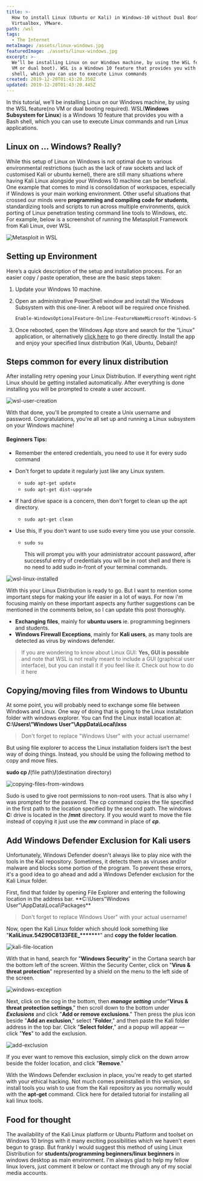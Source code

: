```yaml
---
title: >-
  How to install Linux (Ubuntu or Kali) in Windows-10 without Dual Boot,
  Virtualbox, VMware.
path: /wsl
tags:
  - The Internet
metaImage: /assets/linux-windows.jpg
featuredImage: ./assets/linux-windows.jpg
excerpt: >-
  We’ll be installing Linux on our Windows machine, by using the WSL feature(no
  VM or dual boot). WSL is a Windows 10 feature that provides you with a Bash
  shell, which you can use to execute Linux commands
created: 2019-12-20T01:43:20.350Z
updated: 2019-12-20T01:43:20.445Z
---
```

In this tutorial, we’ll be installing Linux on our Windows machine, by using the WSL feature(no VM or dual booting required). WSL(**Windows Subsystem for Linux**) is a Windows 10 feature that provides you with a Bash shell, which you can use to execute Linux commands and run Linux applications.

## Linux on ... Windows? Really?

While this setup of Linux on Windows is not optimal due to various environmental restrictions (such as the lack of raw sockets and lack of customised Kali or ubuntu kernel), there are still many situations where having Kali Linux alongside your Windows 10 machine can be beneficial. One example that comes to mind is consolidation of workspaces, especially if Windows is your main working environment. Other useful situations that crossed our minds were **programming and compiling code for students**, standardizing tools and scripts to run across multiple environments, quick porting of Linux penetration testing command line tools to Windows, etc. For example, below is a screenshot of running the Metasploit Framework from Kali Linux, over WSL

![Metasploit in WSL](/assets/kali-linux-wsl.png "msf terminal in WSL")

## Setting up Environment

Here’s a quick description of the setup and installation process. For an easier copy / paste operation, these are the basic steps taken:

1. Update your Windows 10 machine. 
2. Open an administrative PowerShell window and install the Windows Subsystem with this one-liner. A reboot will be required once finished.

   ````markdown
   Enable-WindowsOptionalFeature-Online-FeatureNameMicrosoft-Windows-Subsystem-Linux```
   ````
3. Once rebooted, open the Windows App store and search for the “Linux” application, or alternatively [click here](https://www.microsoft.com/en-us/search?q=linux) to go there directly. Install the app and enjoy your specified linux distribution (Kali, Ubuntu, Debain)!

## Steps common for every linux distribution

After installing retry opening your Linux Distribution. If everything went right Linux should be getting installed automatically. After everything is done installing you will be prompted to create a user account. 

![wsl-user-creation](/assets/wsl-ubuntu-on-windows-user-creation.png "wsl user creation")

With that done, you'll be prompted to create a Unix username and password. Congratulations, you're all set up and running a Linux subsystem on your Windows machine! 

#### Beginners Tips:

* Remember the entered credentials, you need to use it for every sudo command
* Don't forget to update it regularly just like any Linux system.

  * `sudo apt-get update`
  * `sudo apt-get dist-upgrade`
* If hard drive space is a concern, then don't forget to clean up the apt directory.

  * `sudo apt-get clean`
* Use this, If you don't want to use sudo every time you use your console.

  * `sudo su`

    This will prompt you with your administrator account password, after successful entry of credentials you will be in root shell and there is no need to add sudo in-front of  your terminal commands.

![wsl-linux-installed](/assets/wsl-ubuntu-on-windows-installed.png "wsl, ubuntu in windows")

With this your Linux Distribution is ready to go. But I want to mention some important steps for making your life easier in a lot of ways. For now i'm focusing mainly on these important aspects any further suggestions can be mentioned in the comments below, so I can update this post thoroughly.

* **Exchanging files**, mainly for **ubuntu users** ie. programming beginners and students.
* **Windows Firewall Exceptions**, mainly for **Kali users**, as many tools are detected as virus by windows defender.

> If you are wondering to know about Linux GUI: **Yes, GUI is possible** and note that WSL is not really meant to include a GUI (graphical user interface), but you can install it if you feel like it. Check out how to do it here

## Copying/moving files from Windows to Ubuntu

At some point, you will probably need to exchange some file between Windows and Linux. One way of doing that is going to the Linux installation folder with windows explorer. You can find the Linux install location at: **C:\Users\”Windows User”\AppData\Local\lxss**

>  Don't forget to replace "Windows User" with your actual username!

But using file explorer to access the Linux installation folders isn’t the best way of doing things. Instead, you should be using the following method to copy and move files.

**sudo cp /**(file path)**/**(destination directory)

![copying-files-from-windows](/assets/wsl-ubuntu-on-windows-copy-file.png "copying or moving files from windows to ubuntu")

Sudo is used to give root permissions to non-root users. That is also why I was prompted for the password. The cp command copies the file specified in the first path to the location specified by the second path. The windows **C:** drive is located in the **/mnt** directory. If you would want to move the file instead of copying it just use the ***mv*** command in place of ***cp***.

## Add Windows Defender Exclusion for Kali users

Unfortunately, Windows Defender doesn't always like to play nice with the tools in the Kali repository. Sometimes, it detects them as viruses and/or malware and blocks some portion of the program. To prevent these errors, it's a good idea to go ahead and add a Windows Defender exclusion for the Kali Linux folder.

First, find that folder by opening File Explorer and entering the following location in the address bar. \*\*C:\Users"Windows User"\AppData\Local\Packages\*\*

> Don't forget to replace Windows User" with your actual username!

Now, open the Kali Linux folder which should look something like "**KaliLinux.54290C8133FEE_\*\*\*\*\*\****" and **copy the folder location**.

![kali-file-location](/assets/kali-file-location.png "kali file location in windows")

With that in hand, search for "**Windows Security**" in the Cortana search bar the bottom left of the screen. Within the Security Center, click on "**Virus & threat protection**" represented by a shield on the menu to the left side of the screen.

![windows-exception](/assets/windows-exception.png "windows exception in firewall")

Next, click on the cog in the bottom, then ***manage setting*** under"**Virus & threat protection settings**," then scroll down to the bottom under ***Exclusions*** and click "**Add or remove exclusions**." Then press the plus icon beside "**Add an exclusion**," select "**Folder**," and then paste the Kali folder address in the top bar. Click "**Select folder**," and a popup will appear — click "**Yes**" to add the exclusion.

![add-exclusion](/assets/add-exclusion.png "adding exclusion in windows security")

If you ever want to remove this exclusion, simply click on the down arrow beside the folder location, and click "**Remove**."

With the Windows Defender exclusion in place, you're ready to get started with your ethical hacking. Not much comes preinstalled in this version, so install tools you wish to use from the Kali repository as you normally would with the **apt-get** command. Click here for detailed tutorial for installing all kali linux tools.

## Food for thought

The availability of the Kali Linux platform or Ubuntu Platform and toolset on Windows 10 brings with it many exciting possibilities which we haven't even begun to grasp. But frankly I would suggest this method of using Linux Distribution for **students/programming beginners/linux beginners** in  windows desktop as main environment. I'm always glad to help my fellow linux lovers, just comment it below or contact me through any of my social media accounts.
